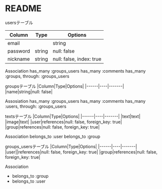# README

usersテーブル

|Column|Type|Options|
|------|----|-------|
|email||string|null: false|
|password|string|null: false|
|nickname|string|null: false, index: true|

   Association
  has_many :groups_users
  has_many :comments
  has_many :groups, through: :groups_users



groupsテーブル
|Column|Type|Options|
|------|----|-------|
|name|string|null: false|

   Assosiation
  has_many :groups_users
  has_many :comments
  has_many :users, through: :groups_users


textsテーブル
|Column|Type|Options|
|------|----|-------|
|text|text|
|image|text|
|user|references|null: false, foreign_key: true|
|group|references|null: false, foreign_key: true|

   Association
  belongs_to :user
  belongs_to :group

groups_usersテーブル
|Column|Type|Options|
|------|----|-------|
|user||references|null: false, foreign_key: true|
|group|references|null: false, foreign_key: true|

   Association
- belongs_to :group
- belongs_to :user

